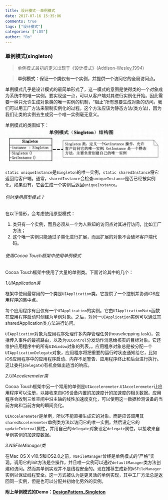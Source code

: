 ```yaml
---
title: 设计模式--单例模式
date: 2017-07-16 15:35:06
comments: true
tags: ["设计模式"]
categories: ["iOS"]
author: "Ro"
---
```


### 单例模式(singleton)
>单例模式最初的定义出现于《设计模式》(Addison-Wesley,1994)

>__单例模式：保证一个类仅有一个实例，并提供一个访问它的全局访问点。__

<!-- more -->

单例模式几乎是设计模式的最简单形式了，这一模式的意图是使得类的一个对象成为系统中的唯一实例。要实现这一点，可以从客户端对其进行实例化开始。因此需要一种只允许生成对象类的唯一实例的机制，“阻止”所有想要生成对象的访问。我们可以用工厂方法来限制实例化的过程。这个方法应该为静态方法(类方法)，因为我们让类的实例去生成另一个唯一实例毫无意义。


单例模式的类图如下：
![单例模式类图](/imgs/singleton.png)

`static uniqueInstance`是`Singleton`的唯一实例，`static sharedInstance`将它返回给客户端。通常，`sharedInstance`会检查`uniqueInstance`是否已经被实例化，如果没有，它会生成一个实例后返回`uniqueInstance`。

###### 何时使用原型模式？
在以下情形，会考虑使用原型模式：
1. 类只有一个实例，而且必须从一个为人熟知的访问点对其进行访问，比如工厂方法；
2. 这个唯一实例只能通过子类化进行扩展，而且扩展的对象不会破坏客户端代码。

###### 使用Cocoa Touch框架中使用单例模式

Cocoa Touch框架中使用了大量的单例类。下面讨论其中的几个：

_1.UIApplication类_

框架中使用最常用的一个类是`UIApplication`类。它提供了一个控制并协调iOS应用程序的集中点。

每个应用程序有且仅有一个`UIApplication`的实例。它由`UIApplicationMain`函数在应用程序启动时创建为单例对象。之后，对同一`UIApplication`实例可以通过其sharedApplication类方法进行访问。

`UIApplication`对象为应用程序处理许多内存管理任务(housekepping task)，包括传入事件的最初路由，以及为`UIControl`分发动作消息给核实的目标对象。它还维护应用程序中的所有`UIWindow`对象的列表。。应用程序对象总是被分配一个`UIApplicationDelegate`对象，应用程序将把重要的运行时状态通知给它，比如iOS应用程序中的应用程序启动、内存不足警告、应用程序终止和后台进行执行。这让委托(`delegate`)有机会做出适当的响应。


_2.UIAcceleremeter类_

Cocoa Touch框架中另一个常用的单例是`UIAcceleremeter`.`UIAcceleremeter`让应用程序可以注册，以接收来自iOS设备内置的加速度计的加速度的相关数据。应用程序会收到三维空间中沿主轴的线性加速度变化，可以使用这一数据检测设备的当前方向和当前方向的瞬间变化。

`UIAcceleremeter`是单例，所以不能直接生成它的对象。而是应该调用其`sharedAcceleremeter`单例类方法以访问它的唯一实例。然后设定它的`updateInterval`属性，并用自己的`delegate`对象设定`delegate`属性，以接收来自单例实例的加速度数据。

_3.NSFileManager类_

在Mac OS X v10.5和iOS2.0之前，`NSFileManager`曾经是单例模式的“严格”实现。调用它的init方法是空操作，并且唯一实例可以通过`defaultManager`类方法创建和访问。然而其单例实现并不是线程安全的。现在推荐生成新的`NSFileManager`实例以保证线程安全。这一方式被认为是更灵活的单例实现，其中工厂方法总是返回同一实例，但是也可以分配并初始化另外的实例。


__附上单例模式的Demo：[DesignPattern_Singleton](https://github.com/RobberJJ/DesignSingleton)__
